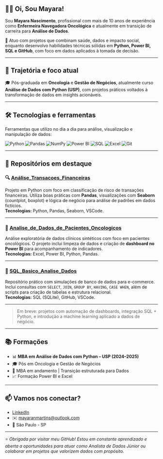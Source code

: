 ## ✌🏼 Oi, Sou Mayara!

Sou **Mayara Nascimento**, profissional com mais de 10 anos de experiência como **Enfermeira Navegadora Oncológica** e atualmente em transição de carreira para **Análise de Dados**.

📍 Atuo com projetos que combinam saúde, dados e impacto social, enquanto desenvolvo habilidades técnicas sólidas em **Python, Power BI, SQL e GitHub**, com foco em dados aplicados à tomada de decisão.

---

## 💼 Trajetória e foco atual

🎓 Pós-graduada em **Oncologia** e **Gestão de Negócios**, atualmente curso **Análise de Dados com Python (USP)**, com projetos práticos voltados à transformação de dados em insights acionáveis.

---

## 🛠️ Tecnologias e ferramentas

Ferramentas que utilizo no dia a dia para análise, visualização e manipulação de dados:

![Python](https://img.shields.io/badge/Python-3776AB?style=for-the-badge&logo=python&logoColor=white)
![Pandas](https://img.shields.io/badge/Pandas-150458?style=for-the-badge&logo=pandas&logoColor=white)
![NumPy](https://img.shields.io/badge/Numpy-013243?style=for-the-badge&logo=numpy&logoColor=white)
![Power BI](https://img.shields.io/badge/Power%20BI-F2C811?style=for-the-badge&logo=powerbi&logoColor=black)
![SQL](https://img.shields.io/badge/SQL-336791?style=for-the-badge&logo=postgresql&logoColor=white)
![Excel](https://img.shields.io/badge/Microsoft%20Excel-217346?style=for-the-badge&logo=microsoftexcel&logoColor=white)
![Git](https://img.shields.io/badge/Git-F05032?style=for-the-badge&logo=git&logoColor=white)

---

## 📌 Repositórios em destaque

### 🔍 [Análise_Transacoes_Financeiras](https://github.com/mayaranm/analise-transacoes-financeiras)
Projeto em Python com foco em classificação de risco de transações financeiras. Utiliza boas práticas com **Pandas**, visualizações com **Seaborn** (countplot, boxplot) e lógica de negócio para análise de padrões em dados fictícios.  
**Tecnologias:** Python, Pandas, Seaborn, VSCode.

---

### 🧪 [Analise_de_Dados_de_Pacientes_Oncologicos](https://github.com/mayaranm/Analise_de_Dados_de_Pacientes_Oncologicos)
Análise exploratória de dados clínicos sintéticos com foco em pacientes oncológicos. O projeto inclui limpeza de dados e criação de **dashboard no Power BI** para acompanhamento de indicadores.  
**Tecnologias:** Excel, Power BI, Python, Pandas.

---

### 🧮 [SQL_Basico_Analise_Dados](https://github.com/mayaranm/sql_basico_analise_dados)
Repositório prático com simulações de banco de dados para e-commerce. Inclui consultas com `SELECT`, `JOIN`, `GROUP BY`, `HAVING`, `CASE WHEN`, além de scripts para criação de tabelas e estrutura relacional.  
**Tecnologias:** SQL (SQLite), GitHub, VSCode.

---

> Em breve: projetos com automação de dashboards, integração SQL + Python, e introdução a machine learning aplicado a dados de negócio.



---

## 📚 Formações

- 📊 **MBA em Análise de Dados com Python – USP (2024–2025)**
- 🎓 Pós em Oncologia e Gestão de Negócios
- 🧠 MBA em andamento | Transição estruturada para Dados
- 📈 Formação Power BI e Excel 

---

## 📫 Vamos nos conectar?

- [LinkedIn](https://www.linkedin.com/in/mayaranmartins)
- ✉️ mayaranmartins@outlook.com
- 📍 São Paulo - SP

---

⭐ *Obrigada por visitar meu GitHub! Estou em constante aprendizado e aberta a oportunidades para atuar como Analista de Dados Júnior ou colaborar em projetos que valorizem dados com propósito.*

